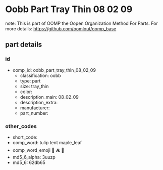 # Oobb Part Tray Thin 08 02 09  

note: This is part of OOMP the Oopen Organization Method For Parts. For more details: https://github.com/oomlout/oomp_base

##  part details





### id
* oomp_id: oobb_part_tray_thin_08_02_09
  * classification: oobb
  * type: part
  * size: tray_thin
  * color: 
  * description_main: 08_02_09
  * description_extra: 
  * manufacturer: 
  * part_number: 

### other_codes
* short_code: 
* oomp_word: tulip tent maple_leaf
* oomp_word_emoji :tulip: :tent: :maple_leaf:
* md5_6_alpha: 3uuzp
* md5_6: 62db65